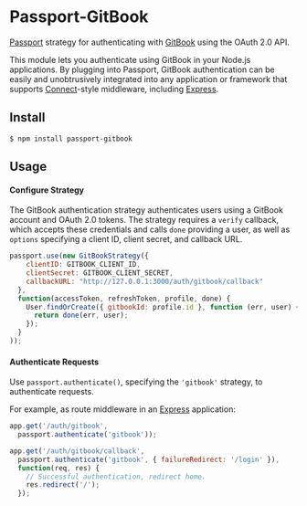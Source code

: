 # Passport-GitBook

[Passport](http://passportjs.org/) strategy for authenticating with [GitBook](https://www.gitbook.com/)
using the OAuth 2.0 API.

This module lets you authenticate using GitBook in your Node.js applications.
By plugging into Passport, GitBook authentication can be easily and
unobtrusively integrated into any application or framework that supports
[Connect](http://www.senchalabs.org/connect/)-style middleware, including
[Express](http://expressjs.com/).

## Install

```
$ npm install passport-gitbook
```

## Usage

#### Configure Strategy

The GitBook authentication strategy authenticates users using a GitBook account
and OAuth 2.0 tokens.  The strategy requires a `verify` callback, which accepts
these credentials and calls `done` providing a user, as well as `options`
specifying a client ID, client secret, and callback URL.

```js
passport.use(new GitBookStrategy({
    clientID: GITBOOK_CLIENT_ID,
    clientSecret: GITBOOK_CLIENT_SECRET,
    callbackURL: "http://127.0.0.1:3000/auth/gitbook/callback"
  },
  function(accessToken, refreshToken, profile, done) {
    User.findOrCreate({ gitbookId: profile.id }, function (err, user) {
      return done(err, user);
    });
  }
));
```

#### Authenticate Requests

Use `passport.authenticate()`, specifying the `'gitbook'` strategy, to
authenticate requests.

For example, as route middleware in an [Express](http://expressjs.com/)
application:

```js
app.get('/auth/gitbook',
  passport.authenticate('gitbook'));

app.get('/auth/gitbook/callback',
  passport.authenticate('gitbook', { failureRedirect: '/login' }),
  function(req, res) {
    // Successful authentication, redirect home.
    res.redirect('/');
  });
```
